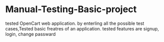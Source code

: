 # Manual-Testing-Basic-project
tested OpenCart web application.
by enterling all the possible test cases,Tested basic freatres of an application. 
tested features are signup, login, change passward
